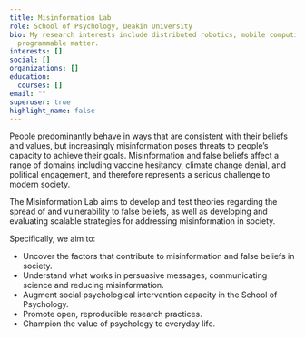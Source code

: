 ```yaml
---
title: Misinformation Lab
role: School of Psychology, Deakin University
bio: My research interests include distributed robotics, mobile computing and
  programmable matter.
interests: []
social: []
organizations: []
education:
  courses: []
email: ""
superuser: true
highlight_name: false
---
```

People predominantly behave in ways that are consistent with their beliefs and values, but increasingly misinformation poses threats to people’s capacity to achieve their goals. Misinformation and false beliefs affect a range of domains including vaccine hesitancy, climate change denial, and political engagement, and therefore represents a serious challenge to modern society.

The Misinformation Lab aims to develop and test theories regarding the spread of and vulnerability to false beliefs, as well as developing and evaluating scalable strategies for addressing misinformation in society.

Specifically, we aim to:

* Uncover the factors that contribute to misinformation and false beliefs in society.
* Understand what works in persuasive messages, communicating science and reducing misinformation.
* Augment social psychological intervention capacity in the School of Psychology.
* Promote open, reproducible research practices.
* Champion the value of psychology to everyday life.